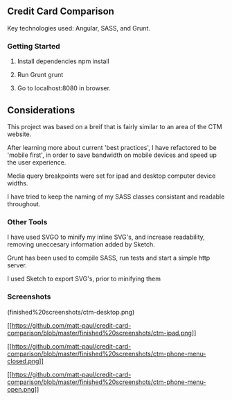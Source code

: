 ## Credit Card Comparison
Key technologies used: Angular, SASS, and Grunt.


### Getting Started

1. Install dependencies
   npm install

2. Run Grunt
   grunt

3. Go to localhost:8080 in browser.


## Considerations

This project was based on a breif that is fairly similar to an area of the CTM website.

After learning more about current 'best practices', I have refactored to be
'mobile first', in order to save bandwidth on mobile devices and speed up the user
experience.

Media query breakpoints were set for ipad and desktop computer device widths.

I have tried to keep the naming of my SASS classes consistant and readable
throughout.


### Other Tools
I have used SVGO to minify my inline SVG's, and increase readability, removing
uneccesary information added by Sketch.

Grunt has been used to compile SASS, run tests and start a simple http server.

I used Sketch to export SVG's, prior to minifying them


### Screenshots

(finished%20screenshots/ctm-desktop.png)

[[https://github.com/matt-paul/credit-card-comparison/blob/master/finished%20screenshots/ctm-ipad.png]]

[[https://github.com/matt-paul/credit-card-comparison/blob/master/finished%20screenshots/ctm-phone-menu-closed.png]]

[[https://github.com/matt-paul/credit-card-comparison/blob/master/finished%20screenshots/ctm-phone-menu-open.png]]

